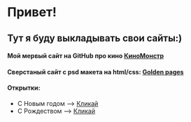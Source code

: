 

# Привет! #

## Тут я буду выкладывать свои  сайты:)

#### Мой  мервый сайт  на GitHub про кино [КиноМонстр](https://morbon.github.io/kinomonster/index.html)
#### Сверстаный сайт с psd макета на html/css: [Golden pages](morbon.github.io/Golden/index.html)
#### Открытки: 
* С Новым годом --> [Кликай](https://morbon.github.io/pozdravlenie/)
* С Рождеством --> [Кликай](https://morbon.github.io/Christmas/index.html)
